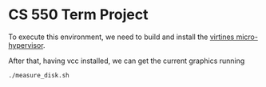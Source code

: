 # CS 550 Term Project

To execute this environment, we need to build and install the [virtines micro-hypervisor]("https://github.com/rmnhg/wasp/").

After that, having vcc installed, we can get the current graphics running
```bash
./measure_disk.sh
```